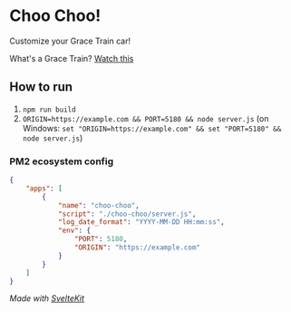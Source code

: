 # Choo Choo!

Customize your Grace Train car!

What's a Grace Train? [Watch this](https://twitter.com/vegeta897/status/1644466753463001088)

## How to run

1. `npm run build`
2. `ORIGIN=https://example.com && PORT=5180 && node server.js` (on Windows: `set "ORIGIN=https://example.com" && set "PORT=5180" && node server.js`)

### PM2 ecosystem config

```json
{
	"apps": [
		{
			"name": "choo-choo",
			"script": "./choo-choo/server.js",
			"log_date_format": "YYYY-MM-DD HH:mm:ss",
			"env": {
				"PORT": 5180,
				"ORIGIN": "https://example.com"
			}
		}
	]
}
```

_Made with [SvelteKit](https://kit.svelte.dev)_
